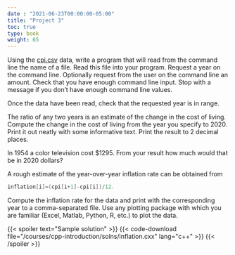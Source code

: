 ```yaml
---
date : "2021-06-23T00:00:00-05:00"
title: "Project 3"
toc: true
type: book
weight: 65
---
```


Using the [cpi.csv](/data/cpi.csv) data, write a program that will read from the command line the name of a file. Read this file into your program.  Request a year on the command line.  Optionally request from the user on the command line an amount. Check that you have enough command line input. Stop with a message if you don’t have enough command line values.

Once the data have been read, check that the requested year is in range.

The ratio of any two years is an estimate of the change in the cost of living.  Compute the change in the cost of living from the year you specify to 2020. Print it out neatly with some informative text.  Print the result to 2 decimal places.

In 1954 a color television cost $1295. From your result how much would that be in 2020 dollars?  

A rough estimate of the year-over-year inflation rate can be obtained from
```c++
inflation[i]=(cpi[i+1]-cpi[i])/12.
```
Compute the inflation rate for the data and print with the corresponding year to
 a comma-separated file.  Use any plotting package with which you are familiar (Excel, Matlab, Python, R, etc.) to plot the data.

{{< spoiler text="Sample solution" >}}
{{< code-download file="/courses/cpp-introduction/solns/inflation.cxx" lang="c++" >}}
{{< /spoiler >}}
